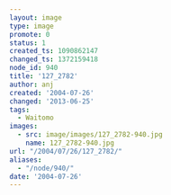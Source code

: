 ```yaml
---
layout: image
type: image
promote: 0
status: 1
created_ts: 1090862147
changed_ts: 1372159418
node_id: 940
title: '127_2782'
author: anj
created: '2004-07-26'
changed: '2013-06-25'
tags:
  - Waitomo
images:
  - src: image/images/127_2782-940.jpg
    name: 127_2782-940.jpg
url: "/2004/07/26/127_2782/"
aliases:
  - "/node/940/"
date: '2004-07-26'
---
```


